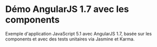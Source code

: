 # Démo AngularJS 1.7 avec les components

Exemple d'application JavaScript 5.1 avec AngularJS 1.7, basée sur les components et avec des tests unitaires via Jasmine et Karma.
